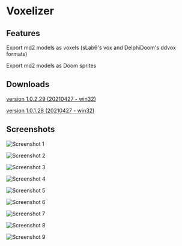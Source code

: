 # Voxelizer

## Features

Export md2 models as voxels (sLab6's vox and DelphiDoom's ddvox formats)

Export md2 models as Doom sprites

## Downloads
[version 1.0.2.29 (20210427 - win32)](https://sourceforge.net/projects/voxelizer/files/VOXELIZER_1.0/VOXELIZER_1.0.2.29_bin.zip/download)

[version 1.0.1.28 (20210427 - win32)](https://sourceforge.net/projects/voxelizer/files/VOXELIZER_1.0/VOXELIZER_1.0.1.28_bin.zip/download)


## Screenshots


![Screenshot 1](https://i.postimg.cc/0yxM0bTp/v0.png "Screenshot 1")

![Screenshot 2](https://i.postimg.cc/Hsb8MQhY/v1.png "Screenshot 2")

![Screenshot 3](https://i.postimg.cc/zfdr3GZw/Screenshot-Doom-20210427-120821.png "Screenshot 3")

![Screenshot 4](https://i.postimg.cc/1XFhW0gM/shot0001.png "Screenshot 4")

![Screenshot 5](https://i.postimg.cc/qB6TMrmn/SSHOT-Doom-20210427-121307005.png "Screenshot 5")

![Screenshot 6](https://i.postimg.cc/jjqTsJ9d/v2.png "Screenshot 6")

![Screenshot 7](https://i.postimg.cc/26MNF95V/v3.png "Screenshot 7")

![Screenshot 8](https://i.postimg.cc/FH4mB6VS/v4.png "Screenshot 8")

![Screenshot 9](https://i.postimg.cc/qvx0VG15/v5.png "Screenshot 9")